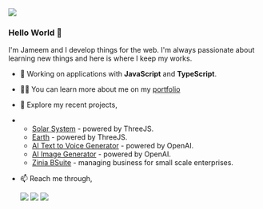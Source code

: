 <img src="https://www.jameem.dev/img/github-banner.jpg">

### Hello World 👋
I'm Jameem and I develop things for the web. I'm always passionate about learning new things and here is where I keep my works.

- 🔭 Working on applications with **JavaScript** and  **TypeScript**.
- 👨‍💻 You can learn more about me on my [portfolio](https://jameem.dev)
- 🔭 Explore my recent projects,
- 
     - [Solar System](https://universe-threejs.netlify.app/) - powered by ThreeJS.
     - [Earth](https://earth-mj.netlify.app/) - powered by ThreeJS.
     - [AI Text to Voice Generator](https://ai-text-to-voice.netlify.app/) - powered by OpenAI.
     - [AI Image Generator](https://ai-image-jm.netlify.app/) - powered by OpenAI.
     - [Zinia BSuite](http://app.zinia.tech) - managing business for small scale enterprises.
- 📫 Reach me through,
     
     [<img src="https://img.shields.io/badge/twitter-%231DA1F2.svg?&style=for-the-badge&logo=twitter&logoColor=white" />](https://twitter.com/jameem_mohd) 
     [<img src="https://img.shields.io/badge/linkedin-%230077B5.svg?&style=for-the-badge&logo=linkedin&logoColor=white" />](https://www.linkedin.com/in/jameem/) 
     [<img src="https://img.shields.io/badge/Website-pk-%23.svg?&style=for-the-badge&logo=&logoColor=white%22" />](https://jameem.dev/)     
    
